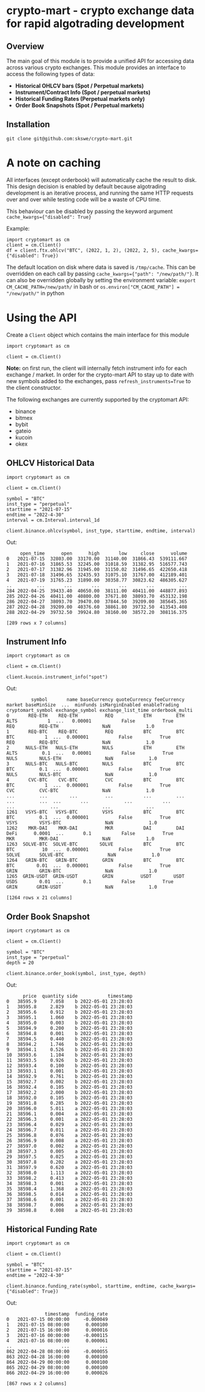 # crypto-mart - crypto exchange data for rapid algotrading development

## Overview

The main goal of this module is to provide a unified API for accessing data
across various crypto exchanges. This module provides an interface to access the
following types of data:

- **Historical OHLCV bars (Spot / Perpetual markets)**
- **Instrument/Contract Info (Spot / perpetual markets)**
- **Historical Funding Rates (Perpetual markets only)**
- **Order Book Snapshots (Spot / Perpetual markets)**

## Installation

`git clone git@github.com:skswe/crypto-mart.git`

# A note on caching

All interfaces (except orderbook) will automatically cache the result to disk.
This design decision is enabled by default because algotrading development is an
iterative process, and running the same HTTP requests over and over while
testing code will be a waste of CPU time.

This behaviour can be disabled by passing the keyword argument
`cache_kwargs={"disabled": True}`

Example:

```
import cryptomart as cm
client = cm.Client()
df = client.ftx.ohlcv("BTC", (2022, 1, 2), (2022, 2, 5), cache_kwargs={"disabled": True})
```

The default location on disk where data is saved is `/tmp/cache`. This can be
overridden on each call by passing `cache_kwargs={"path": "/new/path/"}`. It can
also be overridden globally by setting the environment variable:
`export CM_CACHE_PATH=/new/path/` in bash or
`os.environ["CM_CACHE_PATH"] = "/new/path/"` in python

# Using the API

Create a `Client` object which contains the main interface for this module

```
import cryptomart as cm

client = cm.Client()
```

**Note:** on first run, the client will internally fetch instrument info for
each exchange / market. In order for the crypto-mart API to stay up to date with
new symbols added to the exchanges, pass `refresh_instruments=True` to the
client constructor.

The following exchanges are currently supported by the cryptomart API:

- binance
- bitmex
- bybit
- gateio
- kucoin
- okex

## OHLCV Historical Data

```
import cryptomart as cm

client = cm.Client()

symbol = "BTC"
inst_type = "perpetual"
starttime = "2021-07-15"
endtime = "2022-4-30"
interval = cm.Interval.interval_1d

client.binance.ohlcv(symbol, inst_type, starttime, endtime, interval)
```

Out:

```
     open_time      open      high       low     close      volume
0   2021-07-15  32803.00  33170.00  31140.00  31866.43  539111.667
1   2021-07-16  31865.53  32245.00  31018.59  31382.95  516577.743
2   2021-07-17  31382.96  31945.00  31150.02  31496.65  422650.418
3   2021-07-18  31496.65  32435.93  31075.10  31767.00  412189.401
4   2021-07-19  31765.23  31890.00  30358.77  30823.62  486305.627
..         ...       ...       ...       ...       ...         ...
284 2022-04-25  39433.40  40650.00  38111.00  40411.00  448877.893
285 2022-04-26  40411.00  40800.00  37671.80  38093.70  453132.198
286 2022-04-27  38093.70  39470.00  37844.50  39209.00  385645.365
287 2022-04-28  39209.00  40376.60  38861.80  39732.50  413543.408
288 2022-04-29  39732.50  39924.80  38160.00  38572.20  308116.375

[289 rows x 7 columns]
```

## Instrument Info

```
import cryptomart as cm

client = cm.Client()

client.kucoin.instrument_info("spot")
```

Out:

```
         symbol       name baseCurrency quoteCurrency feeCurrency market baseMinSize  ...  minFunds isMarginEnabled enableTrading cryptomart_symbol exchange_symbol exchange_list_time orderbook_multi
0       REQ-ETH    REQ-ETH          REQ           ETH         ETH   ALTS           1  ...   0.00001           False          True               REQ         REQ-ETH                NaN             1.0
1       REQ-BTC    REQ-BTC          REQ           BTC         BTC    BTC           1  ...  0.000001           False          True               REQ         REQ-BTC                NaN             1.0
2      NULS-ETH   NULS-ETH         NULS           ETH         ETH   ALTS         0.1  ...   0.00001           False          True              NULS        NULS-ETH                NaN             1.0
3      NULS-BTC   NULS-BTC         NULS           BTC         BTC    BTC         0.1  ...  0.000001           False          True              NULS        NULS-BTC                NaN             1.0
4       CVC-BTC    CVC-BTC          CVC           BTC         BTC    BTC           1  ...  0.000001           False          True               CVC         CVC-BTC                NaN             1.0
...         ...        ...          ...           ...         ...    ...         ...  ...       ...             ...           ...               ...             ...                ...             ...
1261   VSYS-BTC   VSYS-BTC         VSYS           BTC         BTC    BTC         0.1  ...  0.000001           False          True              VSYS        VSYS-BTC                NaN             1.0
1262    MKR-DAI    MKR-DAI          MKR           DAI         DAI   DeFi      0.0001  ...       0.1           False          True               MKR         MKR-DAI                NaN             1.0
1263  SOLVE-BTC  SOLVE-BTC        SOLVE           BTC         BTC    BTC          10  ...  0.000001           False          True             SOLVE       SOLVE-BTC                NaN             1.0
1264   GRIN-BTC   GRIN-BTC         GRIN           BTC         BTC    BTC        0.01  ...  0.000001           False          True              GRIN        GRIN-BTC                NaN             1.0
1265  GRIN-USDT  GRIN-USDT         GRIN          USDT        USDT   USDS        0.01  ...       0.1           False          True              GRIN       GRIN-USDT                NaN             1.0

[1264 rows x 21 columns]
```

## Order Book Snapshot

```
import cryptomart as cm

client = cm.Client()

symbol = "BTC"
inst_type = "perpetual"
depth = 20

client.binance.order_book(symbol, inst_type, depth)
```

Out:

```
      price  quantity side           timestamp
0   38595.9     7.058    b 2022-05-01 23:28:03
1   38595.8     2.829    b 2022-05-01 23:28:03
2   38595.6     0.912    b 2022-05-01 23:28:03
3   38595.1     1.060    b 2022-05-01 23:28:03
4   38595.0     0.003    b 2022-05-01 23:28:03
5   38594.9     0.200    b 2022-05-01 23:28:03
6   38594.8     0.001    b 2022-05-01 23:28:03
7   38594.5     0.440    b 2022-05-01 23:28:03
8   38594.2     1.746    b 2022-05-01 23:28:03
9   38594.1     0.526    b 2022-05-01 23:28:03
10  38593.6     1.104    b 2022-05-01 23:28:03
11  38593.5     0.926    b 2022-05-01 23:28:03
12  38593.4     0.100    b 2022-05-01 23:28:03
13  38593.1     0.001    b 2022-05-01 23:28:03
14  38592.9     0.761    b 2022-05-01 23:28:03
15  38592.7     0.002    b 2022-05-01 23:28:03
16  38592.4     0.105    b 2022-05-01 23:28:03
17  38592.2     2.000    b 2022-05-01 23:28:03
18  38592.0     0.105    b 2022-05-01 23:28:03
19  38591.8     0.285    b 2022-05-01 23:28:03
20  38596.0     5.011    a 2022-05-01 23:28:03
21  38596.1     0.004    a 2022-05-01 23:28:03
22  38596.3     0.001    a 2022-05-01 23:28:03
23  38596.4     0.029    a 2022-05-01 23:28:03
24  38596.7     0.011    a 2022-05-01 23:28:03
25  38596.8     0.076    a 2022-05-01 23:28:03
26  38596.9     0.008    a 2022-05-01 23:28:03
27  38597.0     0.002    a 2022-05-01 23:28:03
28  38597.3     0.005    a 2022-05-01 23:28:03
29  38597.5     0.025    a 2022-05-01 23:28:03
30  38597.8     0.202    a 2022-05-01 23:28:03
31  38597.9     0.620    a 2022-05-01 23:28:03
32  38598.0     1.113    a 2022-05-01 23:28:03
33  38598.2     0.413    a 2022-05-01 23:28:03
34  38598.3     0.001    a 2022-05-01 23:28:03
35  38598.4     1.368    a 2022-05-01 23:28:03
36  38598.5     0.014    a 2022-05-01 23:28:03
37  38598.6     0.001    a 2022-05-01 23:28:03
38  38598.7     0.006    a 2022-05-01 23:28:03
39  38598.8     0.008    a 2022-05-01 23:28:03
```

## Historical Funding Rate

```
import cryptomart as cm

client = cm.Client()

symbol = "BTC"
starttime = "2021-07-15"
endtime = "2022-4-30"

client.binance.funding_rate(symbol, starttime, endtime, cache_kwargs={"disabled": True})
```

Out:

```
              timestamp  funding_rate
0   2021-07-15 00:00:00     -0.000049
1   2021-07-15 08:00:00      0.000100
2   2021-07-15 16:00:00      0.000016
3   2021-07-16 00:00:00     -0.000115
4   2021-07-16 08:00:00      0.000061
..                  ...           ...
862 2022-04-28 08:00:00     -0.000055
863 2022-04-28 16:00:00      0.000100
864 2022-04-29 00:00:00      0.000100
865 2022-04-29 08:00:00      0.000100
866 2022-04-29 16:00:00      0.000026

[867 rows x 2 columns]
```
